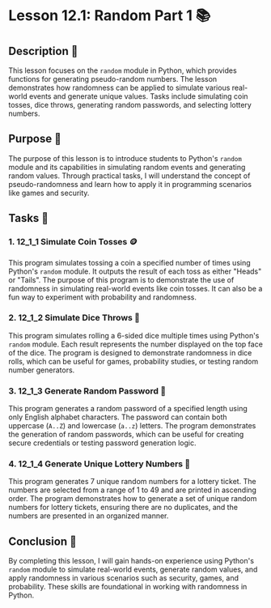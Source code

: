 # Lesson 12.1: Random Part 1 📚

## Description 📝

This lesson focuses on the `random` module in Python, which provides functions for generating pseudo-random numbers.
The lesson demonstrates how randomness can be applied to simulate various real-world events and generate unique values.
Tasks include simulating coin tosses, dice throws, generating random passwords, and selecting lottery numbers.

## Purpose 🎯

The purpose of this lesson is to introduce students to Python's `random` module and its capabilities in simulating random events and generating random values. Through practical tasks, I will understand the concept of pseudo-randomness and learn how to apply it in programming scenarios like games and security.

## Tasks 📜

### 1. 12_1_1 Simulate Coin Tosses 🪙

This program simulates tossing a coin a specified number of times using Python's `random` module. It outputs the result of each toss as either "Heads" or "Tails".
The purpose of this program is to demonstrate the use of randomness in simulating real-world events like coin tosses. It can also be a fun way to experiment with probability and randomness.

### 2. 12_1_2 Simulate Dice Throws 🎲

This program simulates rolling a 6-sided dice multiple times using Python's `random` module. Each result represents the number displayed on the top face of the dice.
The program is designed to demonstrate randomness in dice rolls, which can be useful for games, probability studies, or testing random number generators.

### 3. 12_1_3 Generate Random Password 🔐

This program generates a random password of a specified length using only English alphabet characters. The password can contain both uppercase (`A..Z`) and lowercase (`a..z`) letters.
The program demonstrates the generation of random passwords, which can be useful for creating secure credentials or testing password generation logic.

### 4. 12_1_4 Generate Unique Lottery Numbers 🎰

This program generates 7 unique random numbers for a lottery ticket. The numbers are selected from a range of 1 to 49 and are printed in ascending order.
The program demonstrates how to generate a set of unique random numbers for lottery tickets, ensuring there are no duplicates, and the numbers are presented in an organized manner.

## Conclusion 🚀

By completing this lesson, I will gain hands-on experience using Python's `random` module to simulate real-world events, generate random values, and apply randomness in various scenarios such as security, games, and probability. These skills are foundational in working with randomness in Python.

